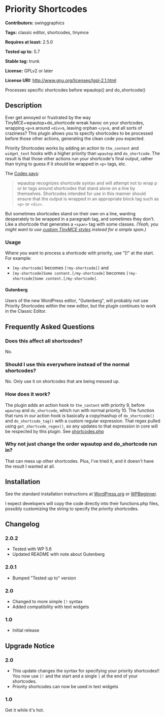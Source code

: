 # Priority Shortcodes #
**Contributors:** swinggraphics

**Tags:** classic editor, shortcodes, tinymce

**Requires at least:** 2.5.0

**Tested up to:** 5.7

**Stable tag:** trunk

**License:** GPLv2 or later

**License URI:** http://www.gnu.org/licenses/lgpl-2.1.html


Processes specific shortcodes before wpautop() and do_shortcode()

## Description ##

Ever get annoyed or frustrated by the way TinyMCE+wpautop+do_shortcode wreak havoc on your shortcodes, wrapping `<p>`s around `<div>`s, leaving orphan `</p>`s, and all sorts of craziness? This plugin allows you to specify shortcodes to be processed before those other actions, generating the clean code you expected.

Priority Shortcodes works by adding an action to `the_content` and `widget_text` hooks with a higher priority than `wpautop` and `do_shortcode`. The result is that those other actions run your shortcode's final output, rather than trying to guess if it should be wrapped in `<p>` tags, etc.

The [Codex says](http://codex.wordpress.org/Shortcode_API#Output):

> wpautop recognizes shortcode syntax and will attempt not to wrap p or br tags around shortcodes that stand alone on a line by themselves. Shortcodes intended for use in this manner should ensure that the output is wrapped in an appropriate block tag such as `<p>` or `<div>`.

But sometimes shortcodes stand on their own on a line, wanting desperately to be wrapped in a paragraph tag, and sometimes they don't. Like a shortcode that generates a `<span>` tag with some classes. *(Yeah, you might want to use [custom TinyMCE styles](http://codex.wordpress.org/TinyMCE_Custom_Styles) instead for a simple span.)*

### Usage ###

Where you want to process a shortcode with priority, use "[!" at the start. For example:

- `[my-shortcode]` becomes `[!my-shortcode]]` and
- `[my-shortcode]Some content.[/my-shortcode]` becomes `[!my-shortcode]Some content.[/my-shortcode]`.

#### Gutenberg ####

Users of the new WordPress editor, "Gutenberg", will probably not use Priority Shortcodes within the new editor, but the plugin continues to work in the Classic Editor.

## Frequently Asked Questions ##

### Does this affect all shortcodes? ###

No.

### Should I use this everywhere instead of the normal shortcodes? ###

No. Only use it on shortcodes that are being messed up.

### How does it work? ###

The plugin adds an action hook to `the_content` with priority 9, before `wpautop` and `do_shortcode`, which run with normal priority 10. The function that runs in our action hook is basically a copy/mashup of `do_shortcode()` and `do_shortcode_tag()` with a custom regular expression. That regex pulled using `get_shortcode_regex()`, so any updates to that expression in core will be respected by this plugin. See [shortcodes.php](https://core.trac.wordpress.org/browser/tags/4.0/src/wp-includes/shortcodes.php#L0)

### Why not just change the order wpautop and do_shortcode run in? ###

That can mess up other shortcodes. Plus, I've tried it, and it doesn't have the result I wanted at all.

## Installation ##

See the standard installation instructions at [WordPress.org](http://codex.wordpress.org/Managing_Plugins#Installing_Plugins) or [WPBeginner](http://www.wpbeginner.com/beginners-guide/step-by-step-guide-to-install-a-wordpress-plugin-for-beginners/).

I expect developers will copy the code directly into their functions.php files, possibly customizing the string to specify the priority shortcodes.

## Changelog ##

### 2.0.2 ##
* Tested with WP 5.6
* Updated README with note about Gutenberg

### 2.0.1 ##
* Bumped "Tested up to" version

### 2.0 ###
* Changed to more simple `[!` syntax
* Added compatibility with text widgets

### 1.0 ###
* Initial release

## Upgrade Notice ##

### 2.0 ###
* This update changes the syntax for specifying your priority shortcodes!! You now use `[!` and the start and a single `]` at the end of your shortcodes.
* Priority shortcodes can now be used in text widgets

### 1.0 ###
Get it while it's hot.
